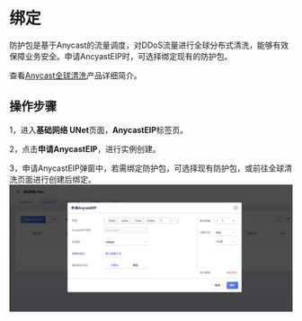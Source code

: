 

# 绑定
防护包是基于Anycast的流量调度，对DDoS流量进行全球分布式清洗，能够有效保障业务安全。申请AncyastEIP时，可选择绑定现有的防护包。

查看[Anycast全球清洗](https://docs.ucloud.cn/uantiddos/uanycastclean/overview)产品详细简介。

## 操作步骤
1，进入**基础网络 UNet**页面，**AnycastEIP**标签页。

2，点击**申请AnycastEIP**，进行实例创建。

3，申请AnycastEIP弹窗中，若需绑定防护包，可选择现有防护包，或前往全球清洗页面进行创建后绑定。
![image](/images/anycastclean01.png)




